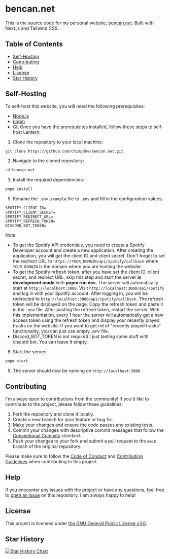# bencan.net

This is the source code for my personal website, [bencan.net](https://bencan.net). Built with Next.js and Tailwind CSS. 

## Table of Contents

- [Self-Hosting](#self-hosting)
- [Contributing](#contributing)
- [Help](#help)
- [License](#license)
- [Star History](#star-history)

## Self-Hosting

To self-host this website, you will need the following prerequisites:

- [Node.js](https://nodejs.org/en/download/)
- [pnpm](https://pnpm.io/installation)
- [Git](https://git-scm.com/downloads)
Once you have the prerequisites installed, follow these steps to self-host Lantern:

1. Clone the repository to your local machine:

```bash
git clone https://github.com/chimpdev/bencan.net.git
```

2. Navigate to the cloned repository:

```bash
cd bencan.net
```

3. Install the required dependencies:

```bash
pnpm install
```

5. Rename the `.env.example` file to `.env` and fill in the configuration values:

```env
SPOTIFY_CLIENT_ID=
SPOTIFY_CLIENT_SECRET=
SPOTIFY_REDIRECT_URL=
SPOTIFY_REFRESH_TOKEN=
DISCORD_BOT_TOKEN=
```

> [!NOTE]
> - To get the Spotify API credentials, you need to create a Spotify Developer account and create a new application. After creating the application, you will get the client ID and client secret. Don't forget to set the redirect URL to `https://YOUR_DOMAIN/api/spotify/callback` where `YOUR_DOMAIN` is the domain where you are hosting the website.
> - To get the Spotify refresh token, after you have set the client ID, client secret, and redirect URL, skip this step and start the server **in development mode** with **pnpm run dev**. The server will automatically start at `http://localhost:3000`. Visit `http://localhost:3000/api/spotify` and log in with your Spotify account. After logging in, you will be redirected to `http://localhost:3000/api/spotify/callback`. The refresh token will be displayed on the page. Copy the refresh token and paste it in the `.env` file. After pasting the refresh token, restart the server. With this implementation, every 1 hour the server will automatically get a new access token using the refresh token and display your recently played tracks on the website. If you want to get rid of "recently played tracks" functionality, you can just use empty .env file.
> - Discord_BOT_TOKEN is not required I just testing some stuff with discord bot. You can leave it empty.

6. Start the server:

```bash
pnpm start
```

5. The server should now be running on `http://localhost:3000`.

## Contributing

I'm always open to contributions from the community! If you'd like to contribute to the project, please follow these guidelines:

1. Fork the repository and clone it locally.
2. Create a new branch for your feature or bug fix.
3. Make your changes and ensure the code passes any existing tests.
4. Commit your changes with descriptive commit messages that follow the [Conventional Commits](https://www.conventionalcommits.org/en/v1.0.0/) standard.
5. Push your changes to your fork and submit a pull request to the `main` branch of the original repository.

Please make sure to follow the [Code of Conduct](.github/CODE_OF_CONDUCT.md) and [Contributing Guidelines](.github/CONTRIBUTING.md) when contributing to this project.

## Help

If you encounter any issues with the project or have any questions, feel free to [open an issue](https://github.com/chimpdev/bencan.net/issues) on this repository. I am always happy to help!

## License

This project is licensed under [the GNU General Public License v3.0](LICENSE).

## Star History

<a href="https://star-history.com/#chimpdev/bencan.net&Date">
 <picture>
   <source media="(prefers-color-scheme: dark)" srcset="https://api.star-history.com/svg?repos=chimpdev/bencan.net&type=Date&theme=dark" />
   <source media="(prefers-color-scheme: light)" srcset="https://api.star-history.com/svg?repos=chimpdev/bencan.net&type=Date" />
   <img alt="Star History Chart" src="https://api.star-history.com/svg?repos=chimpdev/bencan.net&type=Date" />
 </picture>
</a>